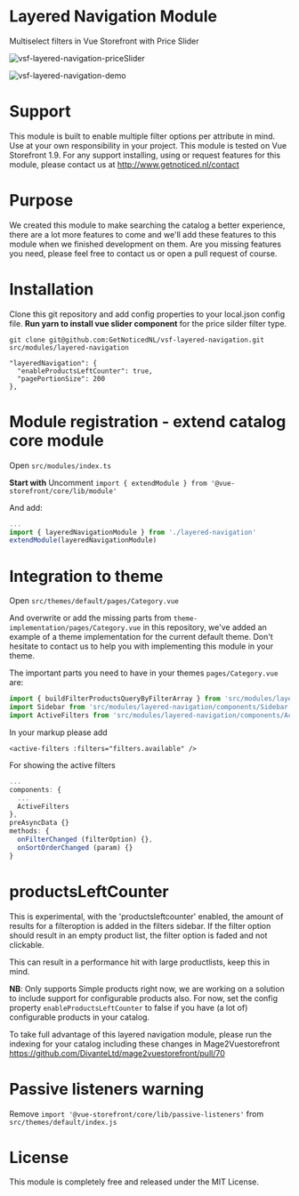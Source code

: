 # Layered Navigation Module
Multiselect filters in Vue Storefront with Price Slider

![vsf-layered-navigation-priceSlider](https://user-images.githubusercontent.com/26965893/55967045-e38d5780-5c79-11e9-83f1-c983e90ec46a.png)

![vsf-layered-navigation-demo](https://user-images.githubusercontent.com/26965893/55967046-e425ee00-5c79-11e9-9113-d4f6b0fce609.png)

# Support
This module is built to enable multiple filter options per attribute in mind.
Use at your own responsibility in your project. This module is tested on Vue Storefront 1.9.
For any support installing, using or request features for this module, please contact us at http://www.getnoticed.nl/contact

# Purpose
We created this module to make searching the catalog a better experience, there are a lot more features to come and we'll add these features to this module when we finished development on them.
Are you missing features you need, please feel free to contact us or open a pull request of course.

# Installation
Clone this git repository and add config properties to your local.json config file.
**Run yarn to install vue slider component** for the price silder filter type. 

```shell
git clone git@github.com:GetNoticedNL/vsf-layered-navigation.git src/modules/layered-navigation
```

```
"layeredNavigation": {
  "enableProductsLeftCounter": true,
  "pagePortionSize": 200
},
```

# Module registration - extend catalog core module
Open `src/modules/index.ts`

**Start with**
Uncomment `import { extendModule } from '@vue-storefront/core/lib/module'`

And add:

```js
...
import { layeredNavigationModule } from './layered-navigation'
extendModule(layeredNavigationModule)
```

# Integration to theme
Open `src/themes/default/pages/Category.vue`

And overwrite or add the missing parts from `theme-implementation/pages/Category.vue` in this repository, we've added an example of a theme implementation for the current default theme.
Don't hesitate to contact us to help you with implementing this module in your theme.

The important parts you need to have in your themes `pages/Category.vue` are:
```js
import { buildFilterProductsQueryByFilterArray } from 'src/modules/layered-navigation/helpers/productsQueryByFilter'
import Sidebar from 'src/modules/layered-navigation/components/Sidebar'
import ActiveFilters from 'src/modules/layered-navigation/components/ActiveFilters'
```

In your markup please add 
```vue
<active-filters :filters="filters.available" />
```
For showing the active filters

```js
...
components: {
  ...
  ActiveFilters
},
preAsyncData {}
methods: {
  onFilterChanged (filterOption) {},
  onSortOrderChanged (param) {}  
}
```

# productsLeftCounter
This is experimental, with the 'productsleftcounter' enabled, the amount of results for a filteroption is added in the filters sidebar. If the filter option should result in an empty product list, the filter option is faded and not clickable.

This can result in a performance hit with large productlists, keep this in mind.

**NB**: Only supports Simple products right now, we are working on a solution to include support for configurable products also. For now, set the config property `enableProductsLeftCounter` to false if you have (a lot of) configurable products in your catalog. 

To take full advantage of this layered navigation module, please run the indexing for your catalog including these changes in Mage2Vuestorefront https://github.com/DivanteLtd/mage2vuestorefront/pull/70

# Passive listeners warning
Remove `import '@vue-storefront/core/lib/passive-listeners'` from `src/themes/default/index.js` 

# License
This module is completely free and released under the MIT License.
